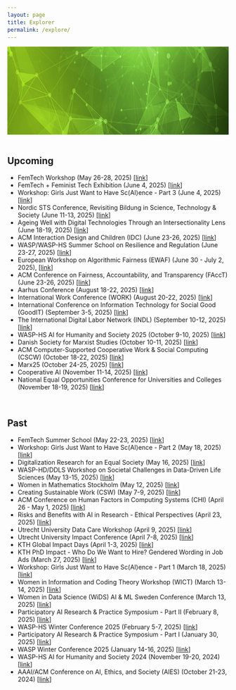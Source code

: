 ```yaml
---
layout: page
title: Explorer
permalink: /explore/
---
```

<center><img src="/images/header-bg.jpg" width="1000" height="200" align="center"></center>

<br>

## Upcoming
* FemTech Workshop (May 26-28, 2025) [[link](https://www.kth.se/femtech/3-day-workshop-1.1389959)]
* FemTech + Feminist Tech Exhibition (June 4, 2025) [[link](https://www.kth.se/femtech/exhibition-1.1391820)]
* Workshop: Girls Just Want to Have Sc(AI)ence - Part 3 (June 4, 2025) [[link](https://wasp-hs.org/event/workshop-girls-just-want-to-have-scaience-part-3/)]
* Nordic STS Conference, Revisiting Bildung in Science, Technology & Society (June 11-13, 2025) [[link](https://sites.google.com/dsv.su.se/revisiting-bildung-/home)]
* Ageing Well with Digital Technologies Through an Intersectionality Lens (June 18-19, 2025) [[link](https://sola.kau.se/awdtintersectionality/)]
* ACM Interaction Design and Children (IDC) (June 23-26, 2025) [[link](https://idc.acm.org/2025/)]
* WASP/WASP-HS Summer School on Resilience and Regulation (June 23-27, 2025) [[link](https://wasp-sweden.org/event/joint-summer-school-on-resilience-and-regulation/)]
* European Workshop on Algorithmic Fairness (EWAF) (June 30 - July 2, 2025), [[link](https://2025.ewaf.org/home)]
* ACM Conference on Fairness, Accountability, and Transparency (FAccT) (June 23-26, 2025) [[link](https://facctconference.org/)]
* Aarhus Conference (August 18-22, 2025) [[link](https://aarhus2025.org/)]
* International Work Conference (WORK) (August 20-22, 2025) [[link](https://work2025.fi/)]
* International Conference on Information Technology for Social Good (GoodIT) (September 3-5, 2025) [[link](https://goodit2025.idlab.uantwerpen.be/)]
* The International Digital Labor Network (INDL) (September 10-12, 2025) [[link](https://www.indl.network/indl-8/)]
* WASP-HS AI for Humanity and Society 2025 (October 9-10, 2025) [[link](https://wasp-hs.org/event/ai-for-humanity-and-society-2025-the-great-transformaition/)]
* Danish Society for Marxist Studies (October 10-11, 2025) [[link](https://marxistiskestudier.com/2025/03/06/call-for-abstracts-10th-annual-conference/)]
* ACM Computer-Supported Cooperative Work & Social Computing (CSCW) (October 18-22, 2025) [[link](https://cscw.acm.org/2025/)]
* Marx25 (October 24-25, 2025) [[link](https://www.cmsmarx.org/marx25/)]
* Cooperative AI (November 11-14, 2025) [[link](https://platform.coop/events/cooperativeai/)]
* National Equal Opportunities Conference for Universities and Colleges (November 18-19, 2025) [[link](https://www.likavillkor2025.se/)]

<br>

## Past
* FemTech Summer School (May 22-23, 2025) [[link](https://www.kth.se/femtech/phd-summer-school-1.1386309)]
* Workshop: Girls Just Want to Have Sc(AI)ence - Part 2 (May 18, 2025) [[link](https://www.ai.lu.se/girlscAIence/2025-05-08)]
* Digitalization Research for an Equal Society (May 16, 2025) [[link](https://www.digitalfutures.kth.se/event/digitalization-research-for-an-equal-society-how-do-we-ensure-that-we-work-towards-gender-equal-solutions/)]
* WASP-HD/DDLS Workshop on Societal Challenges in Data-Driven Life Sciences (May 13-15, 2025) [[link](https://www.lyyti.fi/p/Sandpit_wokshop_2025/en)]
* Women in Mathematics Stockholm (May 12, 2025) [[link](https://www.europeanwomeninmaths.org/activity/ewm-nordic-conference-2025/)]
* Creating Sustainable Work (CSW) (May 7-9, 2025) [[link](https://ki.se/en/imm/csw2025)]
* ACM Conference on Human Factors in Computing Systems (CHI) (April 26 - May 1, 2025) [[link](https://chi2025.acm.org/)]
* Risks and Benefits with AI in Research - Ethical Perspectives (April 23, 2025) [[link](https://www.lu.se/evenemang/risks-and-benefits-ai-research-ethical-perspectives)]
* Utrecht University Data Care Workshop (April 9, 2025) [[link](https://www.uu.nl/en/events/data-care-workshop-i-gender-responsive-strategies-for-equitable-ai-futures)]
* Utrecht University Impact Conference (April 7-8, 2025) [[link](https://impact.dataschool.nl)]
* KTH Global Impact Days (April 1-3, 2025) [[link](https://www.kth.se/en/om/internationellt/about/impact-days?utm_medium=email&utm_source=Ungapped&utm_campaign=EECS+News%3a+pEECS+%234+2025+&)]
* KTH PhD Impact -  Who Do We Want to Hire? Gendered Wording in Job Ads (March 27, 2025) [[link](https://intra.kth.se/en/cbh/forskarstuderande/phd-impact-1.1329387)]
* Workshop: Girls Just Want to Have Sc(AI)ence - Part 1 (March 18, 2025) [[link](https://www.ai.lu.se/girlscaience/2025-03-18)]
* Women in Information and Coding Theory Workshop (WICT) (March 13-14, 2025) [[link](https://sites.google.com/view/onurgunlu/research/activities/2025-women-in-information-and-coding-theory-workshop)]
* Women in Data Science (WiDS) AI & ML Sweden Conference (March 13, 2025) [[link](https://wids.confetti.events/wids2025/)]
* Participatory AI Research & Practice Symposium - Part II (February 8, 2025) [[link](https://pairs25.notion.site/Agenda-8th-Feb-17a260e24e1a8092b9e4ebe332807534)]
* WASP-HS Winter Conference 2025 (February 5-7, 2025) [[link](https://wasp-hs.org/event/winter-conference-2025/)]
* Participatory AI Research & Practice Symposium - Part I (January 30, 2025) [[link](https://pairs25.notion.site/Online-Session-Participatory-AI-Research-Practice-Symposium-30th-Jan-177260e24e1a80efb319edc2dd156784)]
* WASP Winter Conference 2025 (January 14-16, 2025) [[link](https://internal.wasp-sweden.org/wasp-winter-conference-14-16-january-2025/)]
* WASP-HS AI for Humanity and Society 2024 (November 19-20, 2024) [[link](https://wasp-hs.org/event/ai-for-humanity-and-society-2024/)]
* AAAI/ACM Conference on AI, Ethics, and Society (AIES) (October 21-23, 2024) [[link](https://www.aies-conference.com/2024/)]
